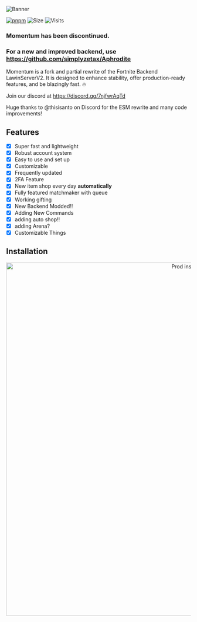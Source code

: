 ![Banner](https://cdn.discordapp.com/attachments/1211829266912907264/1254553165962149938/a4f89e9795474cdc3d931d29c7f20d51.png?ex=6679e92f&is=667897af&hm=e1ed7023beb60090a8826c3ed692abddf901a9334741cf26f661b160555da54f&)

[![pnpm](https://img.shields.io/badge/maintained%20with-pnpm-cc00ff.svg?style=for-the-badge&logo=pnpm)](https://pnpm.io/) 
![Size](https://img.shields.io/github/repo-size/Nexus-FN/Momentum?label=Size&style=for-the-badge)
![Visits](https://komarev.com/ghpvc/?username=Nexus-FN&style=for-the-badge)

### Momentum has been discontinued.
### For a new and improved backend, use https://github.com/simplyzetax/Aphrodite

Momentum is a fork and partial rewrite of the Fortnite Backend LawinServerV2. It is designed to enhance stability, offer production-ready features, and be blazingly fast. 🔥

Join our discord at https://discord.gg/7njfwrAqTd

Huge thanks to @thisisanto on Discord for the ESM rewrite and many code improvements!

## Features

- [x] Super fast and lightweight
- [x] Robust account system
- [x] Easy to use and set up
- [x] Customizable
- [x] Frequently updated
- [x] 2FA Feature
- [x] New item shop every day **automatically**
- [x] Fully featured matchmaker with queue
- [x] Working gifting
- [x] New Backend Modded!!
- [x] Adding New Commands
- [x] adding auto shop!!
- [x] adding Arena?
- [x] Customizable Things
## Installation

<p align="center">
    <a href="https://docs.nexusfn.net"><img src="https://cdn.nexusfn.net/file/2023/07/prodcos.png" alt="Prod install" width=960 /></a>
</p>
